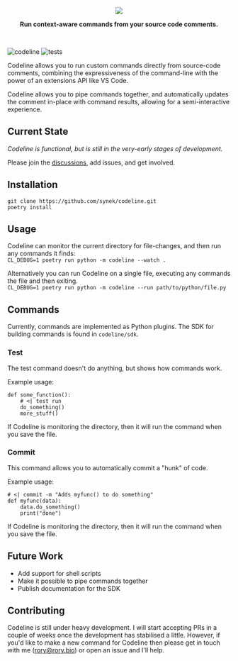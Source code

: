 <p align="center">
  <img src="https://user-images.githubusercontent.com/9436784/111063516-ed8fe480-84a6-11eb-9a8d-c5235c3d9e3c.png">
</p>
<p align="center">
  <b>Run context-aware commands from your source code comments.</b>
</p>
<br/>

![codeline](https://user-images.githubusercontent.com/9436784/111068981-d959e080-84c2-11eb-9b13-7b00d751fc10.gif)
![tests](https://github.com/synek/codeline/workflows/Full%20Tests/badge.svg)

Codeline allows you to run custom commands directly from source-code comments, combining the expressiveness of the command-line with the power of an extensions API like VS Code. 

Codeline allows you to pipe commands together, and automatically updates the comment in-place with command results, allowing for a semi-interactive experience.

## Current State

*Codeline is functional, but is still in the very-early stages of development.*  

Please join the [discussions](https://github.com/synek/codeline/discussions), add issues, and get involved.

## Installation

`git clone https://github.com/synek/codeline.git`  
`poetry install`

## Usage
Codeline can monitor the current directory for file-changes, and then run any commands it finds:  
`CL_DEBUG=1 poetry run python -m codeline --watch .`

Alternatively you can run Codeline on a single file, executing any commands the file and then exiting.  
`CL_DEBUG=1 poetry run python -m codeline --run path/to/python/file.py`

## Commands

Currently, commands are implemented as Python plugins. The SDK for building commands is found in `codeline/sdk`.

### Test
The test command doesn't do anything, but shows how commands work.

Example usage:
```
def some_function():
    # <| test run
    do_something()
    more_stuff()
```

If Codeline is monitoring the directory, then it will run the command when you save the file.

### Commit
This command allows you to automatically commit a "hunk" of code. 

Example usage: 
```
# <| commit -m "Adds myfunc() to do something"
def myfunc(data):
    data.do_something()
    print("done")
```

If Codeline is monitoring the directory, then it will run the command when you save the file.

## Future Work

* Add support for shell scripts
* Make it possible to pipe commands together
* Publish documentation for the SDK

## Contributing

Codeline is still under heavy development. I will start accepting PRs in a couple of weeks once the development has stabilised a little. However, if you'd like to make a new command for Codeline then please get in touch with me (rory@rory.bio) or open an issue and I'll help.

